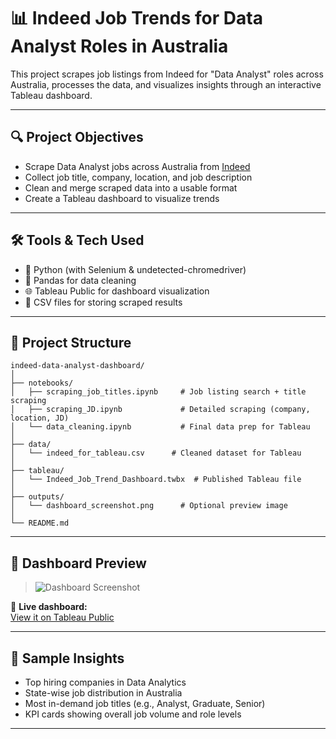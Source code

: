 # 📊 Indeed Job Trends for Data Analyst Roles in Australia

This project scrapes job listings from Indeed for "Data Analyst" roles across Australia, processes the data, and visualizes insights through an interactive Tableau dashboard.

---

## 🔍 Project Objectives

- Scrape Data Analyst jobs across Australia from [Indeed](https://au.indeed.com/)
- Collect job title, company, location, and job description
- Clean and merge scraped data into a usable format
- Create a Tableau dashboard to visualize trends

---

## 🛠 Tools & Tech Used

- 🐍 Python (with Selenium & undetected-chromedriver)
- 📄 Pandas for data cleaning
- 🌐 Tableau Public for dashboard visualization
- 💾 CSV files for storing scraped results

---

## 📁 Project Structure
```
indeed-data-analyst-dashboard/
│
├── notebooks/
│   ├── scraping_job_titles.ipynb     # Job listing search + title scraping
│   ├── scraping_JD.ipynb             # Detailed scraping (company, location, JD)
│   └── data_cleaning.ipynb           # Final data prep for Tableau
│
├── data/
│   └── indeed_for_tableau.csv      # Cleaned dataset for Tableau
│
├── tableau/
│   └── Indeed_Job_Trend_Dashboard.twbx  # Published Tableau file
│
├── outputs/
│   └── dashboard_screenshot.png      # Optional preview image
│
└── README.md
```
---

## 📸 Dashboard Preview

> ![Dashboard Screenshot]()

📍 **Live dashboard:**  
[View it on Tableau Public](https://public.tableau.com/views/Indeed_17433338137300/Dashboard1?:language=en-GB&:sid=&:redirect=auth&:display_count=n&:origin=viz_share_link)

---

## 📌 Sample Insights

- Top hiring companies in Data Analytics
- State-wise job distribution in Australia
- Most in-demand job titles (e.g., Analyst, Graduate, Senior)
- KPI cards showing overall job volume and role levels

---
